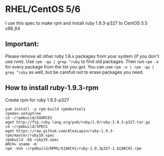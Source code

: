 RHEL/CentOS 5/6
==============

I use this spec to make rpm and install ruby 1.9.3-p327 to CentOS 5.5 x86_64

Important:
---
Please remove all other ruby 1.8.x packages from your system (if you don't use rvm). Use <code>rpm -qa | grep ^ruby</code> to find old packages. Then run <code>rpm -e</code> for every package from the list you got.
You can use <code>rpm -e | rpm -qa | grep ^ruby</code> as well, but be carefull not to erase packages you need.

<b><h2>How to install ruby-1.9.3-rpm</h2></b>
Create rpm for ruby 1.9.3-p327

    yum install -y rpm-build rpmdevtools
    rpmdev-setuptree
    cd ~/rpmbuild/SOURCES
    wget http://ftp.ruby-lang.org/pub/ruby/1.9/ruby-1.9.3-p327.tar.gz
    cd ~/rpmbuild/SPECS
    wget https://raw.github.com/AlexLapin/ruby-1.9.3-rpm/master/ruby19.spec
    rpmbuild -bb ruby19.spec
    ARCH=`uname -m`
    rpm -Uvh ~/rpmbuild/RPMS/${ARCH}/ruby-1.9.3p327-1.${ARCH}.rpm
